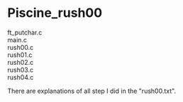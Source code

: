 # Piscine_rush00

ft_putchar.c\
main.c\
rush00.c\
rush01.c\
rush02.c\
rush03.c\
rush04.c

There are explanations of all step I did in the "rush00.txt".
